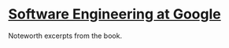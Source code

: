 # [Software Engineering at Google](https://abseil.io/resources/swe-book)

Noteworth excerpts from the book.

